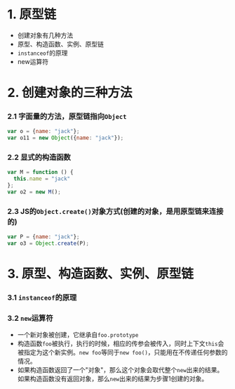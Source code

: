 # 1. 原型链
+ 创建对象有几种方法
+ 原型、构造函数、实例、原型链
+ `instanceof`的原理
+ new运算符

# 2. 创建对象的三种方法
### 2.1 字面量的方法，原型链指向`Object`
```javascript
var o = {name: "jack"};
var o11 = new Object({name: "jack"});
```

### 2.2 显式的构造函数
```javascript
var M = function () {
  this.name = "jack"
};
var o2 = new M();
```

### 2.3 JS的`Object.create()`对象方式(创建的对象，是用原型链来连接的)
```javascript
var P = {name: "jack"};
var o3 = Object.create(P);
```

# 3. 原型、构造函数、实例、原型链
### 3.1  `instanceof`的原理
### 3.2 `new`运算符
+ 一个新对象被创建，它继承自`foo.prototype`
+ 构造函数`foo`被执行，执行的时候，相应的传参会被传入，同时上下文`this`会被指定为这个新实例。`new foo`等同于`new foo()`，只能用在不传递任何参数的情况。
+ 如果构造函数返回了一个"对象"，那么这个对象会取代整个`new`出来的结果。如果构造函数没有返回对象，那么`new`出来的结果为步骤1创建的对象。